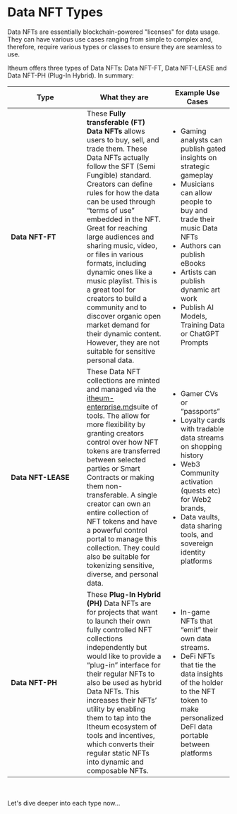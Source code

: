 # Data NFT Types

Data NFTs are essentially blockchain-powered "licenses" for data usage. They can have various use cases ranging from simple to complex and, therefore, require various types or classes to ensure they are seamless to use.&#x20;

Itheum offers three types of Data NFTs: Data NFT-FT, Data NFT-LEASE and Data NFT-PH (Plug-In Hybrid). In summary:



<table><thead><tr><th width="156">Type</th><th>What they are</th><th>Example Use Cases</th></tr></thead><tbody><tr><td><strong>Data NFT-FT</strong></td><td>These <strong>Fully transferable (FT) Data NFTs</strong> allows users to buy, sell, and trade them. These Data NFTs actually follow the SFT (Semi Fungible) standard. Creators can define rules for how the data can be used through “terms of use” embedded in the NFT. Great for reaching large audiences and sharing music, video, or files in various formats, including dynamic ones like a music playlist. This is a great tool for creators to build a community and to discover organic open market demand for their dynamic content. However, they are not suitable for sensitive personal data.</td><td><ul><li>Gaming analysts can publish gated insights on strategic gameplay</li><li>Musicians can allow people to buy and trade their music Data NFTs</li><li>Authors can publish eBooks</li><li>Artists can publish dynamic art work</li><li>Publish AI Models, Training Data or ChatGPT Prompts</li></ul></td></tr><tr><td><strong>Data NFT-LEASE</strong></td><td>These Data NFT collections are minted and managed via the  <a data-mention href="../../itheum-enterprise.md">itheum-enterprise.md</a>suite of tools. The allow for more flexibility by granting creators control over how NFT tokens are transferred between selected parties or Smart Contracts or making them non-transferable. A single creator can own an entire collection of NFT tokens and have a powerful control portal to manage this collection. They could also be suitable for tokenizing sensitive, diverse, and personal data.</td><td><ul><li>Gamer CVs or “passports”</li><li>Loyalty cards with tradable data streams on shopping history</li><li>Web3 Community activation (quests etc) for Web2 brands,</li><li>Data vaults, data sharing tools, and sovereign identity platforms</li></ul></td></tr><tr><td><strong>Data NFT-PH</strong></td><td>These <strong>Plug-In Hybrid (PH)</strong> Data NFTs are for projects that want to launch their own fully controlled NFT collections independently but would like to provide a “plug-in” interface for their regular NFTs to also be used as hybrid Data NFTs. This increases their NFTs’ utility by enabling them to tap into the Itheum ecosystem of tools and incentives, which converts their regular static NFTs into dynamic and composable NFTs.</td><td><ul><li>In-game NFTs that “emit” their own data streams.</li><li>DeFi NFTs that tie the data insights of the holder to the NFT token to make personalized DeFI data portable between platforms</li></ul></td></tr></tbody></table>

\
\
Let's dive deeper into each type now...
